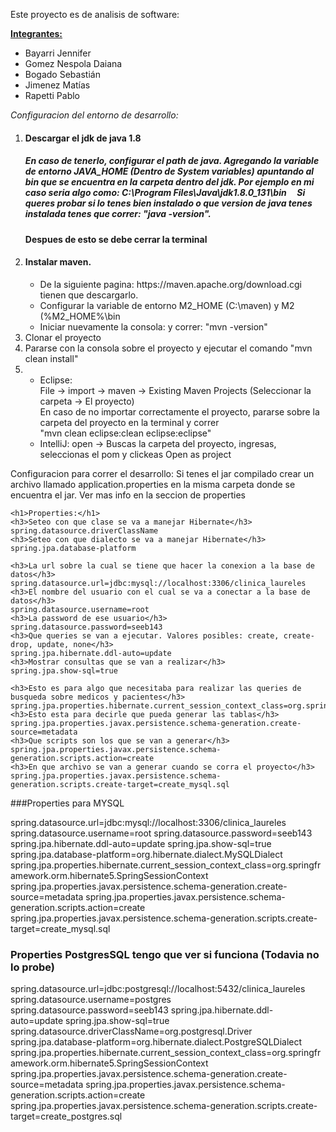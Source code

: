 Este proyecto es de analisis de software:

<b><u>Integrantes:</u></b>
<ul>
    <li>Bayarri Jennifer</li>
    <li>Gomez Nespola Daiana</li>
    <li>Bogado Sebastián</li>
    <li>Jimenez Matías</li>
    <li>Rapetti Pablo</li>
</ul>


*Configuracion del entorno de desarrollo:*
<ol>
<li> <h4>Descargar el jdk de java 1.8 </h4>
    <h5>En caso de tenerlo, configurar el path de java. Agregando la variable de entorno JAVA_HOME (Dentro de System variables) apuntando  al
    bin que se encuentra en la carpeta dentro del jdk. Por ejemplo en mi caso seria algo como: C:\Program Files\Java\jdk1.8.0_131\bin
        Si queres probar si lo tenes bien instalado o que version de java tenes instalada tenes que correr: "java -version". </h5>
        <b>Despues de esto se debe cerrar la terminal</b></li>
    <li>
        <h4>Instalar maven.</h4>
        <ul>
            <li>De la siguiente pagina: https://maven.apache.org/download.cgi tienen que descargarlo.</li>
            <li>Configurar la variable de entorno M2_HOME (C:\maven) y M2 (%M2_HOME%\bin</li>
            <li>Iniciar nuevamente la consola: y correr: "mvn -version"</li>
        </ul>
    </li>
    <li>Clonar el proyecto</li>
    <li>Pararse con la consola sobre el proyecto y ejecutar el comando "mvn clean install"</li>
    <li>
        <ul>
            <li>Eclipse: <br/>
                    File -> import -> maven -> Existing Maven Projects (Seleccionar la carpeta -> El proyecto)  <br/>
                    En caso de no importar correctamente el proyecto, pararse sobre la carpeta del proyecto en la terminal y correr <br/>   "mvn clean eclipse:clean eclipse:eclipse"
            </li>
            <li>IntelliJ: open -> Buscas la carpeta del proyecto, ingresas, seleccionas el pom y clickeas Open as project</li>
        </ul>
    </li>
   
</ol>
   
   Configuracion para correr el desarrollo:
    Si tenes el jar compilado crear un archivo llamado application.properties en la misma carpeta donde se encuentra el jar. 
    Ver mas info en la seccion de properties 
    
    <h1>Properties:</h1>
    <h3>Seteo con que clase se va a manejar Hibernate</h3>
    spring.datasource.driverClassName
    <h3>Seteo con que dialecto se va a manejar Hibernate</h3>
    spring.jpa.database-platform
    
    <h3>La url sobre la cual se tiene que hacer la conexion a la base de datos</h3>
    spring.datasource.url=jdbc:mysql://localhost:3306/clinica_laureles
    <h3>El nombre del usuario con el cual se va a conectar a la base de datos</h3>
    spring.datasource.username=root
    <h3>La password de ese usuario</h3>
    spring.datasource.password=seeb143
    <h3>Que queries se van a ejecutar. Valores posibles: create, create-drop, update, none</h3>
    spring.jpa.hibernate.ddl-auto=update
    <h3>Mostrar consultas que se van a realizar</h3>
    spring.jpa.show-sql=true
    
    <h3>Esto es para algo que necesitaba para realizar las queries de busqueda sobre medicos y pacientes</h3>
    spring.jpa.properties.hibernate.current_session_context_class=org.springframework.orm.hibernate5.SpringSessionContext
    <h3>Esto esta para decirle que pueda generar las tablas</h3>
    spring.jpa.properties.javax.persistence.schema-generation.create-source=metadata
    <h3>Que scripts son los que se van a generar</h3>
    spring.jpa.properties.javax.persistence.schema-generation.scripts.action=create
    <h3>En que archivo se van a generar cuando se corra el proyecto</h3>
    spring.jpa.properties.javax.persistence.schema-generation.scripts.create-target=create_mysql.sql

    
  
###Properties para MYSQL  
 
spring.datasource.url=jdbc:mysql://localhost:3306/clinica_laureles
spring.datasource.username=root
spring.datasource.password=seeb143
spring.jpa.hibernate.ddl-auto=update
spring.jpa.show-sql=true
spring.jpa.database-platform=org.hibernate.dialect.MySQLDialect
spring.jpa.properties.hibernate.current_session_context_class=org.springframework.orm.hibernate5.SpringSessionContext
spring.jpa.properties.javax.persistence.schema-generation.create-source=metadata
spring.jpa.properties.javax.persistence.schema-generation.scripts.action=create
spring.jpa.properties.javax.persistence.schema-generation.scripts.create-target=create_mysql.sql

  
  
  
  

### Properties PostgresSQL tengo que ver si funciona (Todavia no lo probe)
spring.datasource.url=jdbc:postgresql://localhost:5432/clinica_laureles
spring.datasource.username=postgres
spring.datasource.password=seeb143
spring.jpa.hibernate.ddl-auto=update
spring.jpa.show-sql=true
spring.datasource.driverClassName=org.postgresql.Driver
spring.jpa.database-platform=org.hibernate.dialect.PostgreSQLDialect
spring.jpa.properties.hibernate.current_session_context_class=org.springframework.orm.hibernate5.SpringSessionContext
spring.jpa.properties.javax.persistence.schema-generation.create-source=metadata
spring.jpa.properties.javax.persistence.schema-generation.scripts.action=create
spring.jpa.properties.javax.persistence.schema-generation.scripts.create-target=create_postgres.sql
  
  
  

